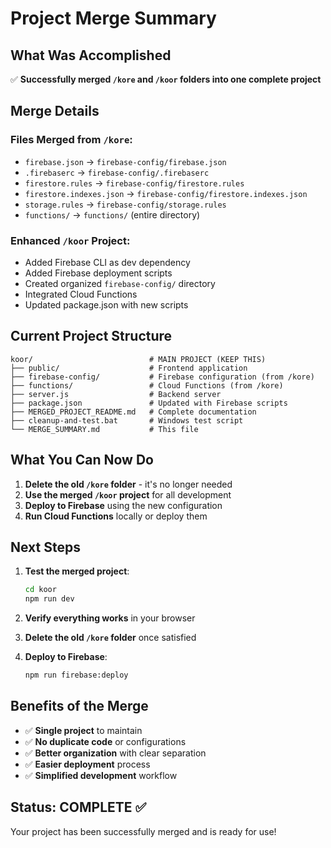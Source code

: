 # Project Merge Summary

## What Was Accomplished

✅ **Successfully merged `/kore` and `/koor` folders into one complete project**

## Merge Details

### Files Merged from `/kore`:
- `firebase.json` → `firebase-config/firebase.json`
- `.firebaserc` → `firebase-config/.firebaserc`
- `firestore.rules` → `firebase-config/firestore.rules`
- `firestore.indexes.json` → `firebase-config/firestore.indexes.json`
- `storage.rules` → `firebase-config/storage.rules`
- `functions/` → `functions/` (entire directory)

### Enhanced `/koor` Project:
- Added Firebase CLI as dev dependency
- Added Firebase deployment scripts
- Created organized `firebase-config/` directory
- Integrated Cloud Functions
- Updated package.json with new scripts

## Current Project Structure

```
koor/                          # MAIN PROJECT (KEEP THIS)
├── public/                    # Frontend application
├── firebase-config/           # Firebase configuration (from /kore)
├── functions/                 # Cloud Functions (from /kore)
├── server.js                  # Backend server
├── package.json               # Updated with Firebase scripts
├── MERGED_PROJECT_README.md   # Complete documentation
├── cleanup-and-test.bat       # Windows test script
└── MERGE_SUMMARY.md           # This file
```

## What You Can Now Do

1. **Delete the old `/kore` folder** - it's no longer needed
2. **Use the merged `/koor` project** for all development
3. **Deploy to Firebase** using the new configuration
4. **Run Cloud Functions** locally or deploy them

## Next Steps

1. **Test the merged project**:
   ```bash
   cd koor
   npm run dev
   ```

2. **Verify everything works** in your browser

3. **Delete the old `/kore` folder** once satisfied

4. **Deploy to Firebase**:
   ```bash
   npm run firebase:deploy
   ```

## Benefits of the Merge

- ✅ **Single project** to maintain
- ✅ **No duplicate code** or configurations
- ✅ **Better organization** with clear separation
- ✅ **Easier deployment** process
- ✅ **Simplified development** workflow

## Status: COMPLETE ✅

Your project has been successfully merged and is ready for use!
